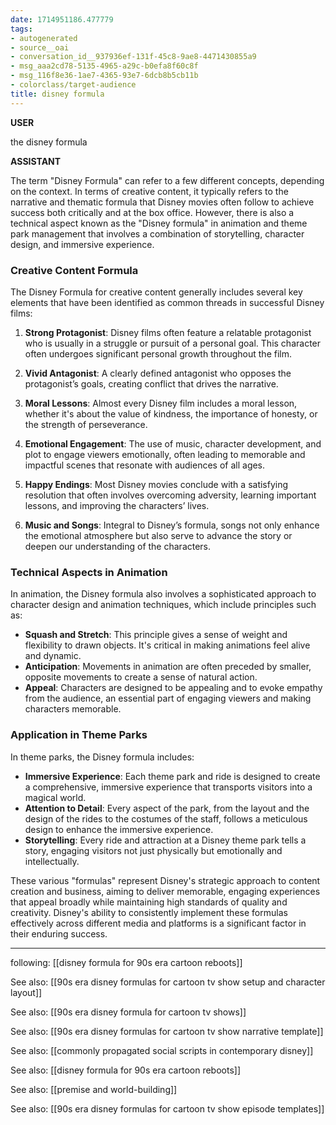 ```yaml
---
date: 1714951186.477779
tags:
- autogenerated
- source__oai
- conversation_id__937936ef-131f-45c8-9ae8-4471430855a9
- msg_aaa2cd78-5135-4965-a29c-b0efa8f60c8f
- msg_116f8e36-1ae7-4365-93e7-6dcb8b5cb11b
- colorclass/target-audience
title: disney formula
---
```


**USER**

the disney formula


**ASSISTANT**

The term "Disney Formula" can refer to a few different concepts, depending on the context. In terms of creative content, it typically refers to the narrative and thematic formula that Disney movies often follow to achieve success both critically and at the box office. However, there is also a technical aspect known as the "Disney formula" in animation and theme park management that involves a combination of storytelling, character design, and immersive experience.

### Creative Content Formula

The Disney Formula for creative content generally includes several key elements that have been identified as common threads in successful Disney films:

1. **Strong Protagonist**: Disney films often feature a relatable protagonist who is usually in a struggle or pursuit of a personal goal. This character often undergoes significant personal growth throughout the film.

2. **Vivid Antagonist**: A clearly defined antagonist who opposes the protagonist’s goals, creating conflict that drives the narrative.

3. **Moral Lessons**: Almost every Disney film includes a moral lesson, whether it's about the value of kindness, the importance of honesty, or the strength of perseverance.

4. **Emotional Engagement**: The use of music, character development, and plot to engage viewers emotionally, often leading to memorable and impactful scenes that resonate with audiences of all ages.

5. **Happy Endings**: Most Disney movies conclude with a satisfying resolution that often involves overcoming adversity, learning important lessons, and improving the characters’ lives.

6. **Music and Songs**: Integral to Disney’s formula, songs not only enhance the emotional atmosphere but also serve to advance the story or deepen our understanding of the characters.

### Technical Aspects in Animation

In animation, the Disney formula also involves a sophisticated approach to character design and animation techniques, which include principles such as:

- **Squash and Stretch**: This principle gives a sense of weight and flexibility to drawn objects. It's critical in making animations feel alive and dynamic.
- **Anticipation**: Movements in animation are often preceded by smaller, opposite movements to create a sense of natural action.
- **Appeal**: Characters are designed to be appealing and to evoke empathy from the audience, an essential part of engaging viewers and making characters memorable.

### Application in Theme Parks

In theme parks, the Disney formula includes:

- **Immersive Experience**: Each theme park and ride is designed to create a comprehensive, immersive experience that transports visitors into a magical world.
- **Attention to Detail**: Every aspect of the park, from the layout and the design of the rides to the costumes of the staff, follows a meticulous design to enhance the immersive experience.
- **Storytelling**: Every ride and attraction at a Disney theme park tells a story, engaging visitors not just physically but emotionally and intellectually.

These various "formulas" represent Disney's strategic approach to content creation and business, aiming to deliver memorable, engaging experiences that appeal broadly while maintaining high standards of quality and creativity. Disney's ability to consistently implement these formulas effectively across different media and platforms is a significant factor in their enduring success.


---


following: [[disney formula for 90s era cartoon reboots]]

See also: [[90s era disney formulas for cartoon tv show setup and character layout]]


See also: [[90s era disney formula for cartoon tv shows]]


See also: [[90s era disney formulas for cartoon tv show narrative template]]


See also: [[commonly propagated social scripts in contemporary disney]]


See also: [[disney formula for 90s era cartoon reboots]]


See also: [[premise and world-building]]


See also: [[90s era disney formulas for cartoon tv show episode templates]]